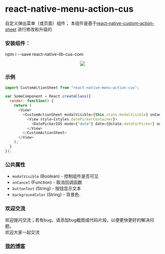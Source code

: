 # react-native-menu-action-cus
自定义弹出菜单（或页面）组件；
本组件是基于[react-native-custom-action-sheet](https://github.com/eyaleizenberg/react-native-custom-action-sheet)
进行修改和升级的

###  安装组件：
npm i --save react-native-lib-cus-com

<p align="center">
    <img src ="http://i.imgur.com/Iq6YZGj.gif" />
</p>


### 示例
```javascript
import CustomActionSheet from "react-native-menu-action-cus";

var SomeComponent = React.createClass({
  render: function() {
    return (
      <View>
        <CustomActionSheet modalVisible={this.state.modalVisible} onCancel={this.toggleModal}>
          <View style={styles.datePickerContainer}>
            <DatePickerIOS mode={"date"} date={@state.dateForPicker} onDateChange={@dateChanged} />
          </View>
        </CustomActionSheet>
      </View>
    );
  }
});
```

### 公共属性
- `modalVisible` (Boolean) - 控制组件是否可见
- `onCancel` (Function) - 取消回调函数
- `buttonText` (String) - 按钮显示文本
- `backgroundColor` (String) - 背景色.

### 欢迎交流
欢迎提问交流；若有bug，请添加bug截图或代码片段，以便更快更好的解决问题。<br>
欢迎大家一起交流

### [我的博客](http://blog.sina.com.cn/s/articlelist_6078695441_0_1.html)
